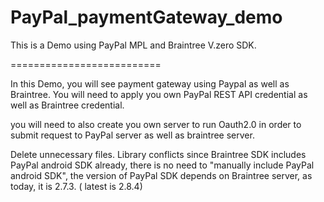 PayPal_paymentGateway_demo
==========================

This is a Demo using PayPal MPL and Braintree V.zero SDK. 

==========================

In this Demo, you will see payment gateway using Paypal as well as Braintree. You will need to apply you own PayPal REST API credential as well as Braintree credential. 

you will need to also create you own server to run Oauth2.0 in order to submit request to PayPal server as well as braintree server. 

Delete unnecessary files. Library conflicts since Braintree SDK includes PayPal android SDK already, there is no need to "manually include PayPal android SDK", the version of PayPal SDK depends on Braintree server, as today, it is 2.7.3. ( latest is 2.8.4)
